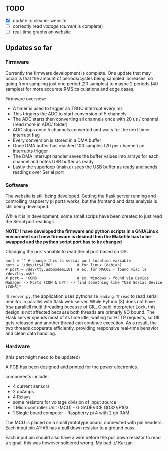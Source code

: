 TODO
-----
- [x] update to cleaner website
- [ ] correctly read *voltage* (*current* is complete)
- [ ] real-time graphs on website 

## Updates so far

### Firmware

Currently the firmware development is complete. One update that may occur is that the amount of periods/cycles being sampled increases, so going from sampling just one period (20 samples) to maybe 2 periods (40 samples) for more accurate RMS calculations and edge cases. 

Firmware overview:
 - A timer is used to trigger an TRGO interrupt every ms 
 - This triggers the ADC to start conversion of 5 channels 
 - The ADC starts then converting all channels once with 20 us / channel (read more in ADC/ folder)
 - ADC stops once 5 channels converted and waits for the next timer interrupt flag
 - Every conversion is stored in a DMA buffer
 - Once DMA buffer has reached 100 samples (20 per channel) an interrupts trigger
 - The DMA interrupt handler saves the buffer values into arrays for each channel and notes USB buffer as ready
 - Lastly the superloop (main.c) sees the USB buffer as ready and sends readings over Serial port 

### Software

The website is still being developed. Getting the flask server running and controlling raspberry pi ports works, but the frontend and data analysis is still being developed.

While it is in development, some small scrips have been created to just read the Serial port readings

**NOTE: I have developed the firmware and python scripts in a GNU/Linux enviorment so if new firmware is desired then the Makefile has to be swapped and the python script port has to be changed**

Changing the port variable to read Serial port based on OS:

    port = '' # change this to serial port location variable
    port = '/dev/ttyACM0'           # for linux (debian)
    # port = /dev/tty.usbmodem1101  # ex. for MACOS - found via: ls /dev/tty.usb*
    # port = 'COM3'                 # ex. Windows - found via Device Manager -> Ports (COM & LPT) -> find something like "USB Serial Device (COM3)" 

In `server.py`, the application uses pythons `threading.Thread` to read serial monitor in parallel with flask web server. While Python (3) does not have *true* parallell multi threading because of GIL, Gloabl Interpreter Lock, this design is not affected because both threads are primarly I/O bound. The Flask server spends most of its time idle, waiting for HTTP requests, so GIL gets released and another thread can continue execution. As a result, the two threads cooperate efficiently, providing responsive real-time behavior and clean data handling. 

### Hardware
(this part might need to be updated)

A PCB has been designed and printed for the power electronics.

components include:

 - 4 current sensors 
 - 2 opAmps 
 - 4 Relays
 - some resistors for voltage division of input source
 - 1 Microcontroller Unit (MCU) - GIGADEVICE GD32VF103
 - 1 Single board computer - Raspberry pi 4 with 2 gb RAM

The MCU is placed on a small prototype board, connected with pin headers. Each input pin A1-A5 has a pull down resistor to a ground buss. 

Each input pin should also have a wire before the pull down resistor to read a signal, this was however soldered wrong. My bad..// Karzan
